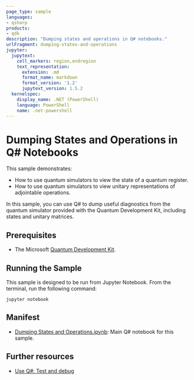 ```yaml
---
page_type: sample
languages:
- qsharp
products:
- qdk
description: "Dumping states and operations in Q# notebooks."
urlFragment: dumping-states-and-operations
jupyter:
  jupytext:
    cell_markers: region,endregion
    text_representation:
      extension: .md
      format_name: markdown
      format_version: '1.2'
      jupytext_version: 1.5.2
  kernelspec:
    display_name: .NET (PowerShell)
    language: PowerShell
    name: .net-powershell
---
```


# Dumping States and Operations in Q# Notebooks

This sample demonstrates:

- How to use quantum simulators to view the state of a quantum register.
- How to use quantum simulators to view unitary representations of adjointable operations.

In this sample, you can use Q# to dump useful diagnostics from the quantum simulator provided with the Quantum Development Kit, including states and unitary matrices.

## Prerequisites

- The Microsoft [Quantum Development Kit](https://docs.microsoft.com/quantum/install-guide/).

## Running the Sample

This sample is designed to be run from Jupyter Notebook.
From the terminal, run the following command:

```Command Line
jupyter notebook
```

## Manifest

- [Dumping States and Operations.ipynb](https://github.com/microsoft/Quantum/blob/master/samples/diagnostics/dumping/Dumping%20States%20and%20Operations.ipynb): Main Q# notebook for this sample.

## Further resources

- [Use Q#: Test and debug](https://docs.microsoft.com/quantum/user-guide/using-qsharp/testing-debugging#dump-functions)
